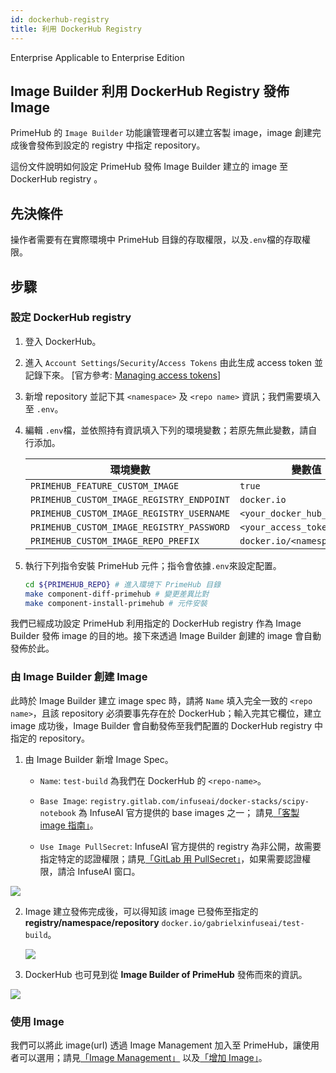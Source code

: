 ```yaml
---
id: dockerhub-registry
title: 利用 DockerHub Registry 
---
```

<div class="label-sect">
  <div class="ee-only tooltip">Enterprise
    <span class="tooltiptext">Applicable to Enterprise Edition</span>
  </div>
</div>

## Image Builder 利用 DockerHub Registry 發佈 Image

PrimeHub 的 `Image Builder` 功能讓管理者可以建立客製 image，image 創建完成後會發佈到設定的 registry 中指定 repository。

這份文件說明如何設定 PrimeHub 發佈 Image Builder 建立的 image 至 DockerHub registry 。

## 先決條件

操作者需要有在實際環境中 PrimeHub 目錄的存取權限，以及`.env`檔的存取權限。

## 步驟

### 設定 DockerHub registry

1. 登入 DockerHub。
    
2. 進入 `Account Settings`/`Security`/`Access Tokens` 由此生成 access token 並記錄下來。 [官方參考: [Managing access tokens](https://docs.docker.com/docker-hub/access-tokens/)]

3. 新增 repository 並記下其 `<namespace>` 及 `<repo name>` 資訊；我們需要填入至 `.env`。

4. 編輯 `.env`檔，並依照持有資訊填入下列的環境變數；若原先無此變數，請自行添加。
   
    |環境變數                             |變數值|
    |--------------------------------|-----|
    |`PRIMEHUB_FEATURE_CUSTOM_IMAGE`|`true`|
    |`PRIMEHUB_CUSTOM_IMAGE_REGISTRY_ENDPOINT`|`docker.io`|
    |`PRIMEHUB_CUSTOM_IMAGE_REGISTRY_USERNAME`|`<your_docker_hub_username>`|
    |`PRIMEHUB_CUSTOM_IMAGE_REGISTRY_PASSWORD`|`<your_access_token>`|
    |`PRIMEHUB_CUSTOM_IMAGE_REPO_PREFIX`|`docker.io/<namespace>`|

5. 執行下列指令安裝 PrimeHub 元件；指令會依據`.env`來設定配置。

    ```bash
    cd ${PRIMEHUB_REPO} # 進入環境下 PrimeHub 目錄
    make component-diff-primehub # 變更差異比對
    make component-install-primehub # 元件安裝
    ```

我們已經成功設定 PrimeHub 利用指定的 DockerHub registry 作為 Image Builder 發佈 image 的目的地。接下來透過 Image Builder 創建的 image 會自動發佈於此。

### 由 Image Builder 創建 Image

此時於 Image Builder 建立 image spec 時，請將 `Name` 填入完全一致的 `<repo name>`，且該 repository 必須要事先存在於 DockerHub；輸入完其它欄位，建立 image 成功後，Image Builder 會自動發佈至我們配置的 DockerHub registry 中指定的 repository。

1. 由 Image Builder 新增 Image Spec。

    + `Name`: `test-build` 為我們在 DockerHub 的 `<repo-name>`。
  
    + `Base Image`: `registry.gitlab.com/infuseai/docker-stacks/scipy-notebook` 為 InfuseAI 官方提供的 base images 之一； 請見[「客製 image 指南」](../guide_manual/custom-image-guideline.md)。
  
    + `Use Image PullSecret`: InfuseAI 官方提供的 registry 為非公開，故需要指定特定的認證權限；請見[「GitLab 用 PullSecret」](../quickstart/secret-pull-image.md)，如果需要認證權限，請洽 InfuseAI 窗口。

![](assets/dockerhub-image-builder.png)

2. Image 建立發佈完成後，可以得知該 image 已發佈至指定的 **registry/namespace/repository** `docker.io/gabrielxinfuseai/test-build`。

    ![](assets/dockerhub-job-image-build.png)

3. DockerHub 也可見到從 **Image Builder of PrimeHub** 發佈而來的資訊。

![](assets/dockerhub-test-build.png)

### 使用 Image

我們可以將此 image(url) 透過 Image Management 加入至 PrimeHub，讓使用者可以選用；請見[「Image Management」](../guide_manual/admin-image-cht) 以及[「增加 Image」](../quickstart/add-image.md)。

